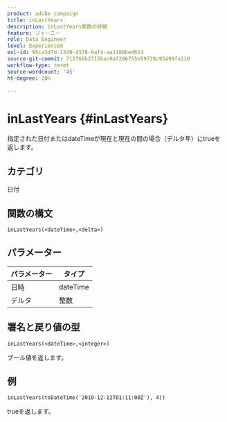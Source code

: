 ```yaml
---
product: adobe campaign
title: inLastYears
description: inLastYears関数の詳細
feature: ジャーニー
role: Data Engineer
level: Experienced
exl-id: 95ca3d7d-2340-4378-9af4-aa1188bed614
source-git-commit: 712f66b2715bac0af206755e59728c95499fa110
workflow-type: tm+mt
source-wordcount: '45'
ht-degree: 20%

---
```


# inLastYears {#inLastYears}

指定された日付またはdateTimeが現在と現在の間の場合（デルタ年）にtrueを返します。

## カテゴリ

日付

## 関数の構文

`inLastYears(<dateTime>,<delta>)`

## パラメーター

| パラメーター | タイプ |
|-----------|------------------|
| 日時 | dateTime |
| デルタ | 整数 |

## 署名と戻り値の型

`inLastYears(<dateTime>,<integer>)`

ブール値を返します。

## 例

`inLastYears(toDateTime('2010-12-12T01:11:00Z'), 4))`

trueを返します。
